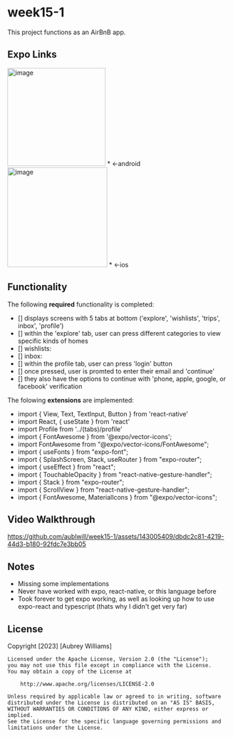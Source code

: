 # week15-1
This project functions as an AirBnB app.

## Expo Links
<img width="220" alt="image" src="https://github.com/aublwill/week15-1/assets/143005409/34158fce-3b98-4d5f-896c-bda432c5f03f">
* <-android
<img width="224" alt="image" src="https://github.com/aublwill/week15-1/assets/143005409/cef38419-4469-4f04-878b-abcd6913e8a2">
* <-ios

## Functionality 
The following **required** functionality is completed:
* [] displays screens with 5 tabs at bottom ('explore', 'wishlists', 'trips', inbox', 'profile')
* [] within the 'explore' tab, user can press different categories to view specific kinds of homes
* [] wishlists:
* [] inbox:
* [] within the profile tab, user can press 'login' button
* [] once pressed, user is promted to enter their email and 'continue'
* [] they also have the options to continue with 'phone, apple, google, or facebook' verification 

The folowing **extensions** are implemented:

* import { View, Text, TextInput, Button } from 'react-native'
* import React, { useState } from 'react'
* import Profile from '../(tabs)/profile'
* import { FontAwesome } from '@expo/vector-icons';
* import FontAwesome from "@expo/vector-icons/FontAwesome";
* import { useFonts } from "expo-font";
* import { SplashScreen, Stack, useRouter } from "expo-router";
* import { useEffect } from "react";
* import { TouchableOpacity } from "react-native-gesture-handler";
* import { Stack } from "expo-router";
* import { ScrollView } from "react-native-gesture-handler";
* import { FontAwesome, MaterialIcons } from "@expo/vector-icons";
  
## Video Walkthrough 




https://github.com/aublwill/week15-1/assets/143005409/dbdc2c81-4219-44d3-b180-92fdc7e3bb05




## Notes
* Missing some implementations
* Never have worked with expo, react-native, or this language before
* Took forever to get expo working, as well as looking up how to use expo-react and typescript (thats why I didn't get very far)

## License
Copyright [2023] [Aubrey Williams]

    Licensed under the Apache License, Version 2.0 (the "License");
    you may not use this file except in compliance with the License.
    You may obtain a copy of the License at

        http://www.apache.org/licenses/LICENSE-2.0

    Unless required by applicable law or agreed to in writing, software
    distributed under the License is distributed on an "AS IS" BASIS,
    WITHOUT WARRANTIES OR CONDITIONS OF ANY KIND, either express or implied.
    See the License for the specific language governing permissions and
    limitations under the License.
